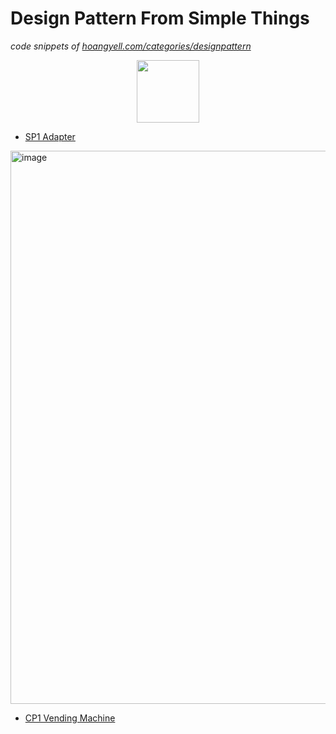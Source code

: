 # Design Pattern From Simple Things

_code snippets of [hoangyell.com/categories/designpattern](https://hoangyell.com/categories/designpattern/)_

<div id="header" align="center">
  <img src="https://i.imgur.com/7NpJX8u.jpg" width="100"/>
</div>

- [SP1 Adapter](https://hoangyell.com/p/sp1-adapter-learn-design-pattern-from-simple-things/)
<img width="885" alt="image" src="https://user-images.githubusercontent.com/7069077/201151584-c727c66c-244e-43f7-9577-1842de563135.png">

- [CP1 Vending Machine](https://hoangyell.com/p/cp1-vending-machine-simple-factory-design-pattern-from-simple-things/)

